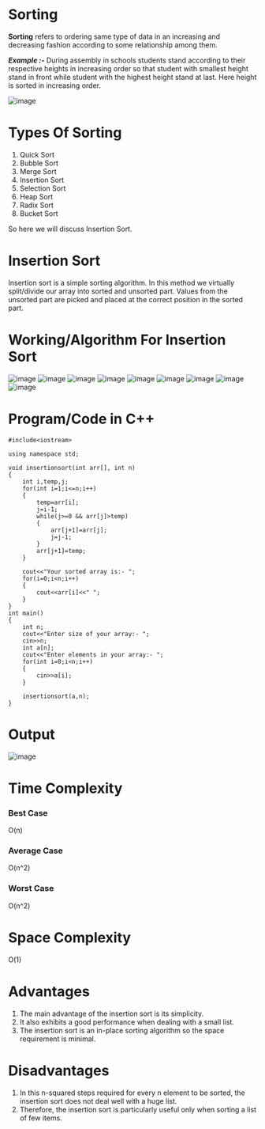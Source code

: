 # Sorting
**Sorting** refers to ordering same type of data in an increasing and decreasing fashion according to some relationship among them.

***Example :-*** During assembly in schools students stand according to their respective heights in increasing order so that student with smallest height stand in front while student with the highest height stand at last. Here height is sorted in increasing order. 

![image](https://user-images.githubusercontent.com/71928146/137345394-5fd6269c-ec5c-4e02-897a-4787856add25.png)

# Types Of Sorting
1) Quick Sort
2) Bubble Sort
3) Merge Sort
4) Insertion Sort
5) Selection Sort
6) Heap Sort
7) Radix Sort
8) Bucket Sort

So here we will discuss Insertion Sort.

# Insertion Sort
Insertion sort is a simple sorting algorithm. In this method we virtually split/divide our array into sorted and unsorted part. Values from the unsorted part are picked and placed at the correct position in the sorted part.

# Working/Algorithm For Insertion Sort

![image](https://user-images.githubusercontent.com/71928146/139216843-237e6b3e-3524-4214-8a6b-6399a58ddd8d.png)
![image](https://user-images.githubusercontent.com/71928146/139217139-f951bb28-b5cc-4c5a-b005-f666cfa7c180.png)
![image](https://user-images.githubusercontent.com/71928146/139217377-ef1a6fff-93d1-48b9-92b5-51b8fc4a6e20.png)
![image](https://user-images.githubusercontent.com/71928146/139217516-514f4af0-fe43-412b-a138-9ab04c17ad31.png)
![image](https://user-images.githubusercontent.com/71928146/139249486-74cc00a7-8af1-4f76-83f3-1bd4e1a1549c.png)
![image](https://user-images.githubusercontent.com/71928146/139249619-ec902c42-d12a-49a1-baa7-2097dc88bac7.png)
![image](https://user-images.githubusercontent.com/71928146/139249736-5cc35596-df89-43f1-9998-5acde19920cd.png)
![image](https://user-images.githubusercontent.com/71928146/139249852-8ad83337-87ee-4901-a2af-88338411cdec.png)
![image](https://user-images.githubusercontent.com/71928146/139249962-ff6fec5e-fa9c-4149-b69b-fc8559c0e8e4.png)

# Program/Code in C++
~~~
#include<iostream>

using namespace std;

void insertionsort(int arr[], int n)
{
    int i,temp,j;
    for(int i=1;i<=n;i++)
    {
        temp=arr[i];
        j=i-1;
        while(j>=0 && arr[j]>temp)
        {
            arr[j+1]=arr[j];
            j=j-1;
        }
        arr[j+1]=temp;
    }

    cout<<"Your sorted array is:- ";
    for(i=0;i<n;i++)
    {
        cout<<arr[i]<<" ";
    }
}
int main()
{
    int n;
    cout<<"Enter size of your array:- ";
    cin>>n;
    int a[n];
    cout<<"Enter elements in your array:- ";
    for(int i=0;i<n;i++)
    {
        cin>>a[i];
    }

    insertionsort(a,n);
}
~~~

# Output

![image](https://user-images.githubusercontent.com/71928146/139271542-45b8f284-0d8e-444f-bd62-2ae8527a399a.png)

# Time Complexity
   ### Best Case
   O(n)
   ### Average Case
   O(n^2)
   ### Worst Case
   O(n^2)
  
# Space Complexity
O(1)

# Advantages
1) The main advantage of the insertion sort is its simplicity. 
2) It also exhibits a good performance when dealing with a small list.
3) The insertion sort is an in-place sorting algorithm so the space requirement is minimal.

# Disadvantages
1) In this n-squared steps required for every n element to be sorted, the insertion sort does not deal well with a huge list. 
2) Therefore, the insertion sort is particularly useful only when sorting a list of few items.
